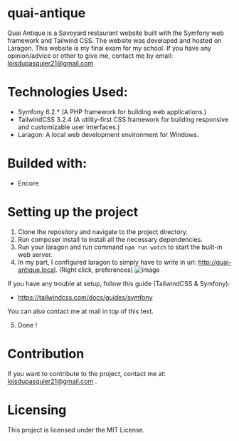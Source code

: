 # quai-antique
Quai Antique is a Savoyard restaurant website built with the Symfony web framework and Tailwind CSS. The website was developed and hosted on Laragon. This website is my final exam for my school. If you have any opinion/advice or other to give me, contact me by email: loisdupasquier21@gmail.com 

# Technologies Used:
- Symfony 6.2.* (A PHP framework for building web applications.)
- TailwindCSS 3.2.4 (A utility-first CSS framework for building responsive and customizable user interfaces.)
- Laragon: A local web development environment for Windows.

# Builded with:
- Encore
 
# Setting up the project
1. Clone the repository and navigate to the project directory.
2. Run composer install to install all the necessary dependencies.
3. Run your laragon and run command `npm run watch` to start the built-in web server.
4. In my part, I configured laragon to simply have to write in url: http://quai-antique.local.
(Right click, preferences)
![image](https://user-images.githubusercontent.com/58104051/213677753-079cb3fb-48b5-405b-ab74-7290ad595240.png)

If you have any trouble at setup, follow this guide (TailwindCSS & Symfony):
- https://tailwindcss.com/docs/guides/symfony

You can also contact me at mail in top of this text.

5. Done !

# Contribution
If you want to contribute to the project, contact me at: loisdupasquier21@gmail.com .

# Licensing
This project is licensed under the MIT License.


